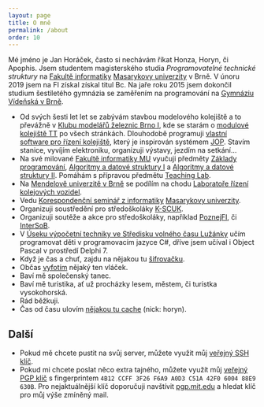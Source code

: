 ```yaml
---
layout: page
title: O mně
permalink: /about
order: 10
---
```


Mé jméno je Jan Horáček, často si nechávám říkat Honza, Horyn, či Apophis. Jsem
studentem magisterského studia *Programovatelné technické struktury* na [Fakultě
informatiky](http://www.fi.muni.cz) [Masarykovy
univerzity](http://www.muni.cz) v Brně. V únoru 2019 jsem na FI získal získal
titul Bc. Na jaře roku 2015 jsem dokončil studium šestiletého gymnázia se
zaměřením na programování na [Gymnáziu Vídeňská v Brně](http://www.gvid.cz/).

 * Od svých šesti let let se zabývám stavbou modelového kolejiště
   a to převážně v [Klubu modelářů železnic Brno I](https://kmz-brno.cz/), kde
   se starám o [modulové kolejiště TT](https://www.kmz-brno.cz/rubrika/nase-kolejiste/tt/) po všech stránkách. Dlouhodobě programuji
   [vlastní software pro řízení kolejiště](http://hjop.kmz-brno.cz/), který je
   inspirován systémem
   [JOP](https://cs.wikipedia.org/wiki/Jednotné_obslužné_pracoviště).
   Stavím stanice, vyvíjím elektroniku, organizuji výstavy, jezdím na
   setkání...
 * Na své milované [Fakultě informatiky MU](http://www.fi.muni.cz/) vyučuji
   předměty [Základy programování](https://is.muni.cz/predmet/fi/podzim2018/IB111),
   [Algoritmy a datové struktury I](https://is.muni.cz/predmet/fi/jaro2019/IB002)
   a [Algoritmy a datové struktury II](https://is.muni.cz/predmet/fi/jaro2019/IV003).
   Pomáhám s přípravou předmětu
   [Teaching Lab](https://is.muni.cz/predmet/fi/jaro2019/DUCIT).
 * Na [Mendelově univerzitě v Brně](http://mendelu.cz/) se podílím na chodu
   [Laboratoře řízení kolejových vozidel](http://lrkv.pef.mendelu.cz).
 * Vedu [Korespondenční seminář z informatiky](https://ksi.fi.muni.cz/)
   [Masarykovy univerzity](https://muni.cz).
 * Organizuji soustředění pro středoškoláky [K-SCUK](https://kscuk.fi.muni.cz/).
 * Organizuji soutěže a akce pro středoškoláky, například
   [PoznejFI](http://poznej.fi.muni.cz/), či [InterSoB](http://intersob.fi.muni.cz/).
 * V [Úseku výpočetní techniky ve Středisku volného času
   Lužánky](http://vyt.luzanky.cz/") učím programovat děti v programovacím
   jazyce C#, dříve jsem učíval i Object Pascal v prostředí Delphi 7.
 * Když je čas a chuť, zajdu na nějakou tu [šifrovačku](/puzzles).
 * Občas [vyfotím](/photo) nějaký ten vláček.
 * Baví mě společenský tanec.
 * Baví mě turistika, ať už procházky lesem, městem, či turistka vysokohorská.
 * Rád běžkuji.
 * Čas od času ulovím [nějakou tu cache](http://www.geocaching.com/) (nick:
   horyn).

## Další

 * Pokud mě chcete pustit na svůj server, můžete využit můj [veřejný SSH
   klíč](assets/id_green-18-1.pub).
 * Pokud mi chcete poslat něco extra tajného, můžete využít můj [veřejný PGP
   klíč](assets/mail.pub) s fingerprintem `4B12 CCFF 3F26 F6A9 A0D3 C51A 42F0
   6004 88E9 630B`. Pro nejaktuálnější klíč doporučuji navštívit
   [pgp.mit.edu](http://pgp.mit.edu/pks/lookup?search=jan.horacek%40seznam.cz&op=index)
   a hledat klíč pro můj výše zmíněný mail.
